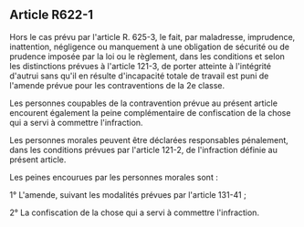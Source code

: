 Article R622-1
----
Hors le cas prévu par l'article R. 625-3, le fait, par maladresse, imprudence,
inattention, négligence ou manquement à une obligation de sécurité ou de
prudence imposée par la loi ou le règlement, dans les conditions et selon les
distinctions prévues à l'article 121-3, de porter atteinte à l'intégrité
d'autrui sans qu'il en résulte d'incapacité totale de travail est puni de
l'amende prévue pour les contraventions de la 2e classe.

Les personnes coupables de la contravention prévue au présent article encourent
également la peine complémentaire de confiscation de la chose qui a servi à
commettre l'infraction.

Les personnes morales peuvent être déclarées responsables pénalement, dans les
conditions prévues par l'article 121-2, de l'infraction définie au présent
article.

Les peines encourues par les personnes morales sont :

1° L'amende, suivant les modalités prévues par l'article 131-41 ;

2° La confiscation de la chose qui a servi à commettre l'infraction.
